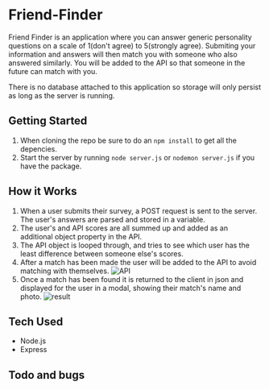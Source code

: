# Friend-Finder
Friend Finder is an application where you can answer generic personality questions on a scale of 1(don't agree) to 5(strongly agree). Submiting your information and answers will then match you with someone who also answered similarly. You will be added to the API so that someone in the future can match with you. 

There is no database attached to this application so storage will only persist as long as the server is running.

## Getting Started
1. When cloning the repo be sure to do an `npm install` to get all the depencies.
2. Start the server by running `node server.js` or `nodemon server.js` if you have the package.

## How it Works
1. When a user submits their survey, a POST request is sent to the server. The user's answers are parsed and stored in a variable.
2. The user's and API scores are all summed up and added as an additional object property in the API.
3. The API object is looped through, and tries to see which user has the least difference between someone else's scores.
4. After a match has been made the user will be added to the API to avoid matching with themselves.
![API](https://i.gyazo.com/31117c52c60f2677e6b02c2247daa064.png) 
5. Once a match has been found it is returned to the client in json and displayed for the user in a modal, showing their match's name and photo.
![result](https://i.gyazo.com/9f2900654cc874e26724b259b8fcee2e.png)

## Tech Used
* Node.js
* Express

## Todo and bugs
